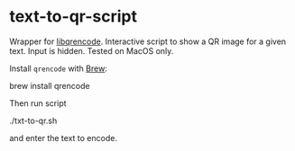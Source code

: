 # text-to-qr-script

Wrapper for [libqrencode](https://github.com/fukuchi/libqrencode). Interactive script to show a QR image for a given text. Input is hidden. Tested on MacOS only. 

Install `qrencode` with [Brew](https://brew.sh/):

  brew install qrencode
  
Then run script

 ./txt-to-qr.sh
  
and enter the text to encode.

